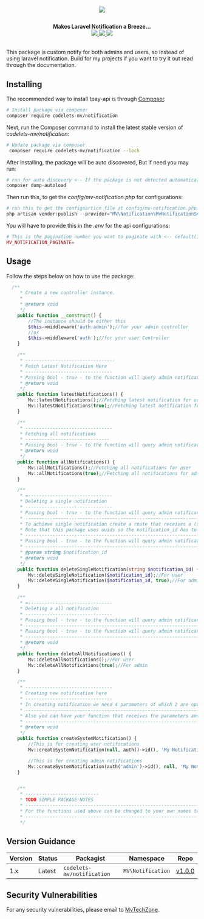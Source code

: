 # <p align="center"><a href="#" target="_blank"><img src="https://mvtechzone.com/img/codelets.png"></a></p>

<p align="center">
  <b>Makes Laravel Notification a Breeze...</b><br>
  <a href="https://github.com/MvTechZone/mv-notification/issues">
  <img src="https://img.shields.io/github/issues/MvTechZone/mv-notification.svg">
  </a>
  <a href="https://github.com/MvTechZone/mv-notification/network/members">
  <img src="https://img.shields.io/github/forks/MvTechZone/mv-notification.svg">
  </a>
  <a href="https://github.com/MvTechZone/mv-notification/stargazers">
  <img src="https://img.shields.io/github/stars/MvTechZone/mv-notification.svg">
  </a>
  <br><br>
</p>

This package is custom notify for both admins and users, so instead of using laravel notification. Build for my projects if you want to try it out read through the documentation. 

## Installing

The recommended way to install tpay-api is through
[Composer](http://getcomposer.org).

```bash
# Install package via composer
composer require codelets-mv/notification
```

Next, run the Composer command to install the latest stable version of *codelets-mv/notification*:

```bash
# Update package via composer
 composer require codelets-mv/notification --lock
```

After installing, the package will be auto discovered, But if need you may run:

```php
# run for auto discovery <-- If the package is not detected automatically -->
composer dump-autoload
```

Then run this, to get the *config/mv-notification.php* for configurations:

```php
# run this to get the configuartion file at config/mv-notification.php <-- read through it -->
php artisan vendor:publish --provider="MV\Notification\MvNotificationService"
```

You will have to provide this in the *.env* for the api configurations:

```php
# This is the pagination number you want to paginate with <-- default(10) -->
MV_NOTIFICATION_PAGINATE=
```
## Usage
Follow the steps below on how to use the package:

```php
  /**
     * Create a new controller instance.
     *
     * @return void
     */
    public function __construct() {
        //The instance should be either this
        $this->middleware('auth:admin');//for your admin controller
        //or
        $this->middleware('auth');//for your user Controller
    }

    /**
     * ---------------------------------
     * Fetch Latest Notification Here
     * --------------------------------
     * Passing bool - true - to the function will query admin notification only
     * @return void
     */
    public function latestNotifications() {
        Mv::latestNotifications();//Fetching latest notification for user
        Mv::latestNotifications(true);//Fetching latest notification for admin
    }

    /**
     * --------------------------------
     * Fetching all notifications
     * -------------------------------
     * Passing bool - true - to the function will query admin notification only
     * @return void
     */
    public function allNotifications() {
        Mv::allNotifications();//Fetching all notifications for user
        Mv::allNotifications(true);//Fetching all notifications for admin
    }

    /**
     * =-------------------------------
     * Deleting a single notification
     * --------------------------------
     * Passing bool - true - to the function will query admin notification only
     * ------------------------------------------------------------------------------
     * To achieve single notification create a route that receives a (string) notification_id
     * Note that this package uses uuids so the notification_id has to be a string
     * ----------------------------------------------------------------------------------------
     * Passing bool - true - to the function will query admin notification only
     * -----------------------------------------------------------------------------------------------
     * @param string $notification_id
     * @return void
     */
    public function deleteSingleNotification(string $notification_id) {
        Mv::deleteSingleNotification($notification_id);//For user
        Mv::deleteSingleNotification($notification_id, true);//For admin
    }

    /**
     * =-------------------------------
     * Deleting a all notification
     * --------------------------------
     * Passing bool - true - to the function will query admin notification only
     * ------------------------------------------------------------------------------
     * Passing bool - true - to the function will query admin notification only
     * ----------------------------------------------------------------------------------
     * @return void
     */
    public function deleteAllNotifications() {
        Mv::deleteAllNotifications();//For user
        Mv::deleteAllNotifications(true);//For admin
    }

    /**
     * --------------------------------
     * Creating new notification here
     * --------------------------------
     * In creating notification we need 4 parameters of which 2 are optional that is for user_id and admin_id
     * -------------------------------------------------------------------------------------------------------
     * Also you can have your function that receives the parameters and passes them to Mv::createSystemNotification
     * --------------------------------------------------------------------------------------------------------------
     * @return void
     */
    public function createSystemNotification() {
        //This is for creating user notifications
        Mv::createSystemNotification(null, auth()->id(), 'My Notification Subject', 'My Notification Message');

        //This is for creating admin notifications
        Mv::createSystemNotification(auth('admin')->id(), null, 'My Notification Subject', 'My Notification Message');
    }


    /**
     * ---------------------------
     * TODO SIMPLE PACKAGE NOTES
     * -----------------------------------------------------------------------------------------
     * For the functions used above can be changed to your own names to call the package names
     * -----------------------------------------------------------------------------------------
     */


```

## Version Guidance

| Version | Status     | Packagist           | Namespace    | Repo                |
|---------|------------|---------------------|--------------|---------------------|
| 1.x     | Latest     | `codelets-mv/notification` | `MV\Notification` | [v1.0.0](https://github.com/MvTechZone/mv-notification/tree/1.0)|

[mv-notification-1-repo]: https://github.com/MvTechZone/mv-notification.git

## Security Vulnerabilities
 For any security vulnerabilities, please email to [MvTechZone](info@mvtechzone.com).
